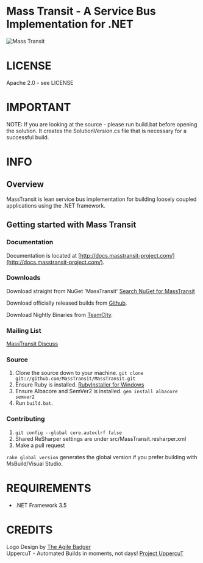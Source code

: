 Mass Transit - A Service Bus Implementation for .NET
=======

![Mass Transit](http://www.phatboyg.com/mt-logo.png "Mass Transit")

# LICENSE
Apache 2.0 - see LICENSE

# IMPORTANT
NOTE: If you are looking at the source - please run build.bat before opening the solution. It creates the SolutionVersion.cs file that is necessary for a successful build.

# INFO
## Overview
MassTransit is lean service bus implementation for building loosely coupled applications using the .NET framework.

## Getting started with Mass Transit
### Documentation

Documentation is located at [http://docs.masstransit-project.com/](http://docs.masstransit-project.com/).

### Downloads
 Download straight from NuGet 'MassTransit' [Search NuGet for MassTransit](http://nuget.org/List/Search?packageType=Packages&searchCategory=All+Categories&searchTerm=MassTransit&sortOrder=package-download-count&pageSize=10)
 
 Download officially released builds from 
 [Github](http://github.com/masstransit/masstransit/downloads/).
 
 Download Nightly Binaries from [TeamCity](http://teamcity.codebetter.com/viewType.html?buildTypeId=bt8&tab=buildTypeStatusDiv).

### Mailing List

[MassTransit Discuss](http://groups.google.com/group/masstransit-discuss)

### Source

1. Clone the source down to your machine. 
  `git clone git://github.com/MassTransit/MassTransit.git`
2. Ensure Ruby is installed. [RubyInstaller for Windows](http://rubyinstaller.org/)
3. Ensure Albacore and SemVer2 is installed.
  `gem install albacore semver2`
4. Run `build.bat`.

### Contributing 

1. `git config --global core.autoclrf false`
2. Shared ReSharper settings are under src/MassTransit.resharper.xml
3. Make a pull request

`rake global_version` generates the global version if you prefer building with MsBuild/Visual Studio. 
 
 
# REQUIREMENTS
* .NET Framework 3.5 


# CREDITS
Logo Design by [The Agile Badger](http://www.theagilebadger.com)  
UppercuT - Automated Builds in moments, not days! [Project UppercuT](http://projectuppercut.org)
